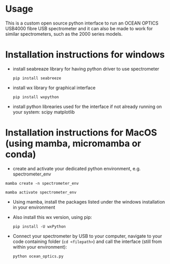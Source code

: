 # Usage

This is a custom open source python interface to run an OCEAN OPTICS USB4000 fibre USB spectrometer and it can also be made to work for similar spectrometers, such as the 2000 series models.

# Installation instructions for windows
  
* install seabreaze library for having python driver to use spectrometer
  
  `pip install seabreeze`
  
* install wx library for graphical interface

   `pip install wxpython`

* install python librearies used for the interface if not already running on your system: scipy matplotlib

# Installation instructions for MacOS (using mamba, micromamba or conda)

*  create and activate your dedicated python environment, e.g. spectrometer_env

  `mamba create -n spectrometer_env`
  
  `mamba activate spectrometer_env`

* Using mamba, install the packages listed under the windows installation in your environment
  
* Also install this wx version, using pip:

  `pip install -U wxPython`

* Connect your spectrometer by USB to your computer, navigate to your code containing folder (`cd <filepath>`) and call the interface (still from within your environment):

  `python ocean_optics.py`
  
